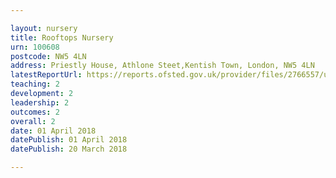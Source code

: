 ```yaml
---

layout: nursery
title: Rooftops Nursery
urn: 100608
postcode: NW5 4LN
address: Priestly House, Athlone Steet,Kentish Town, London, NW5 4LN
latestReportUrl: https://reports.ofsted.gov.uk/provider/files/2766557/urn/100608.pdf
teaching: 2
development: 2
leadership: 2
outcomes: 2
overall: 2
date: 01 April 2018 
datePublish: 01 April 2018 
datePublish: 20 March 2018

---
```

